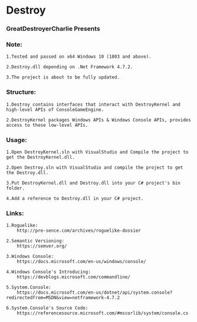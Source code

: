 # Destroy

### GreatDestroyerCharlie Presents

### Note:
    1.Tested and passed on x64 Windows 10 (1803 and above).

    2.Destroy.dll depending on .Net Framework 4.7.2.

    3.The project is about to be fully updated.

### Structure:
    1.Destroy contains interfaces that interact with DestroyKernel and high-level APIs of ConsoleGameEngine.

    2.DestroyKernel packages Windows APIs & Windows Console APIs, provides access to these low-level APIs.

### Usage:
    1.Open DestroyKernel.sln with VisualStudio and Compile the project to get the DestroyKernel.dll.

    2.Open Destroy.sln with VisualStudio and compile the project to get the Destroy.dll.

    3.Put DestroyKernel.dll and Destroy.dll into your C# project's bin folder.

    4.Add a reference to Destroy.dll in your C# project.

### Links:
    1.Roguelike:
        http://pre-sence.com/archives/roguelike-dossier

    2.Semantic Versioning:
        https://semver.org/

    3.Windows Console:
        https://docs.microsoft.com/en-us/windows/console/

    4.Windows Console's Introducing:
        https://devblogs.microsoft.com/commandline/
    
    5.System.Console:
        https://docs.microsoft.com/en-us/dotnet/api/system.console?redirectedfrom=MSDN&view=netframework-4.7.2

    6.System.Console's Source Code:
        https://referencesource.microsoft.com/#mscorlib/system/console.cs